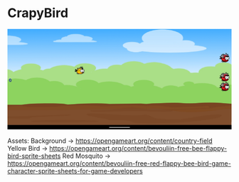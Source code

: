 # CrapyBird
![SS1](https://github.com/IbrahimTahaSanli/CrapyBird/blob/main/p/1.jpeg)

Assets:
  Background -> https://opengameart.org/content/country-field
  Yellow Bird -> https://opengameart.org/content/bevouliin-free-bee-flappy-bird-sprite-sheets
  Red Mosquito -> https://opengameart.org/content/bevouliin-free-red-flappy-bee-bird-game-character-sprite-sheets-for-game-developers
